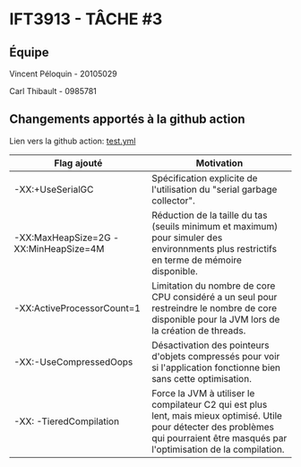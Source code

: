 # IFT3913 - TÂCHE #3
## Équipe

Vincent Péloquin - 20105029

Carl Thibault - 0985781

## Changements apportés à la github action

Lien vers la github action: [test.yml](.github/workflows/test.yml)

| Flag ajouté                           | Motivation                                                                                  |
|---------------------------------------|---------------------------------------------------------------------------------------------|
| -XX:+UseSerialGC                      | Spécification explicite de l'utilisation du "serial garbage collector".                     |
| -XX:MaxHeapSize=2G -XX:MinHeapSize=4M | Réduction de la taille du tas (seuils minimum et maximum) pour simuler des environnments plus restrictifs en terme de mémoire disponible. |
| -XX:ActiveProcessorCount=1            | Limitation du nombre de core CPU considéré a un seul pour restreindre le nombre de core disponible pour la JVM lors de la création de threads. |
|  -XX:-UseCompressedOops              |  Désactivation des pointeurs d'objets compressés pour voir si l'application fonctionne bien sans cette optimisation.                          |
| -XX: -TieredCompilation              | Force la JVM à utiliser le compilateur C2 qui est plus lent, mais mieux optimisé. Utile pour détecter des problèmes qui pourraient être masqués par l'optimisation de la compilation. |
